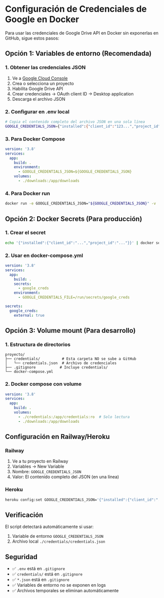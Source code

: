 # Configuración de Credenciales de Google en Docker

Para usar las credenciales de Google Drive API en Docker sin exponerlas en GitHub, sigue estos pasos:

## Opción 1: Variables de entorno (Recomendada)

### 1. Obtener las credenciales JSON
1. Ve a [Google Cloud Console](https://console.cloud.google.com/)
2. Crea o selecciona un proyecto
3. Habilita Google Drive API
4. Crear credenciales → OAuth client ID → Desktop application
5. Descarga el archivo JSON

### 2. Configurar en .env local
```bash
# Copia el contenido completo del archivo JSON en una sola línea
GOOGLE_CREDENTIALS_JSON={"installed":{"client_id":"123...","project_id":"mi-proyecto","client_secret":"abc...",...}}
```

### 3. Para Docker Compose
```yaml
version: '3.8'
services:
  app:
    build: .
    environment:
      - GOOGLE_CREDENTIALS_JSON=${GOOGLE_CREDENTIALS_JSON}
    volumes:
      - ./downloads:/app/downloads
```

### 4. Para Docker run
```bash
docker run -e GOOGLE_CREDENTIALS_JSON="${GOOGLE_CREDENTIALS_JSON}" -v ./downloads:/app/downloads mi-app
```

## Opción 2: Docker Secrets (Para producción)

### 1. Crear el secret
```bash
echo '{"installed":{"client_id":"...","project_id":"..."}}' | docker secret create google_creds -
```

### 2. Usar en docker-compose.yml
```yaml
version: '3.8'
services:
  app:
    build: .
    secrets:
      - google_creds
    environment:
      - GOOGLE_CREDENTIALS_FILE=/run/secrets/google_creds

secrets:
  google_creds:
    external: true
```

## Opción 3: Volume mount (Para desarrollo)

### 1. Estructura de directorios
```
proyecto/
├── credentials/          # Esta carpeta NO se sube a GitHub
│   └── credentials.json  # Archivo de credenciales
├── .gitignore           # Incluye credentials/
└── docker-compose.yml
```

### 2. Docker compose con volume
```yaml
version: '3.8'
services:
  app:
    build: .
    volumes:
      - ./credentials:/app/credentials:ro  # Solo lectura
      - ./downloads:/app/downloads
```

## Configuración en Railway/Heroku

### Railway
1. Ve a tu proyecto en Railway
2. Variables → New Variable
3. Nombre: `GOOGLE_CREDENTIALS_JSON`
4. Valor: El contenido completo del JSON (en una línea)

### Heroku
```bash
heroku config:set GOOGLE_CREDENTIALS_JSON='{"installed":{"client_id":"..."}}'
```

## Verificación
El script detectará automáticamente si usar:
1. Variable de entorno `GOOGLE_CREDENTIALS_JSON`
2. Archivo local `./credentials/credentials.json`

## Seguridad
- ✅ `.env` está en `.gitignore`
- ✅ `credentials/` está en `.gitignore`
- ✅ `*.json` está en `.gitignore`
- ✅ Variables de entorno no se exponen en logs
- ✅ Archivos temporales se eliminan automáticamente